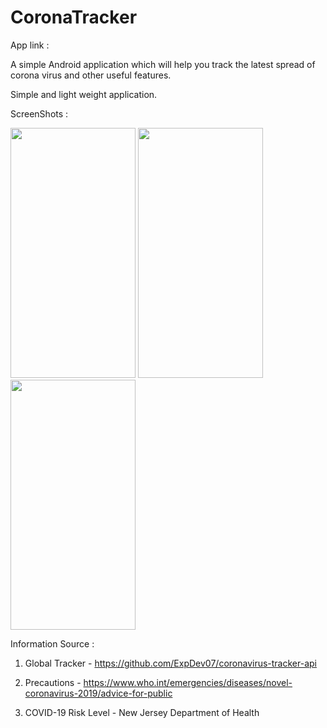 # CoronaTracker

App link : 

A simple Android application which will help you track the latest spread of corona virus and other useful features.

Simple and light weight application.

ScreenShots :

<span>
 <img height=400 width=200 src="https://user-images.githubusercontent.com/29357444/77245472-d8da9100-6c44-11ea-97cf-f028448829b3.png" />
  <img height=400 width=200 src="https://user-images.githubusercontent.com/29357444/77245482-e5f78000-6c44-11ea-9001-20eea361cc31.png" />
  <img height=400 width=200 src="https://user-images.githubusercontent.com/29357444/77245494-f3ad0580-6c44-11ea-918f-3a50ec08fc2d.png" />
</span>

Information Source : 

1. Global Tracker - https://github.com/ExpDev07/coronavirus-tracker-api

2. Precautions - https://www.who.int/emergencies/diseases/novel-coronavirus-2019/advice-for-public

3. COVID-19 Risk Level - New Jersey Department of Health 
